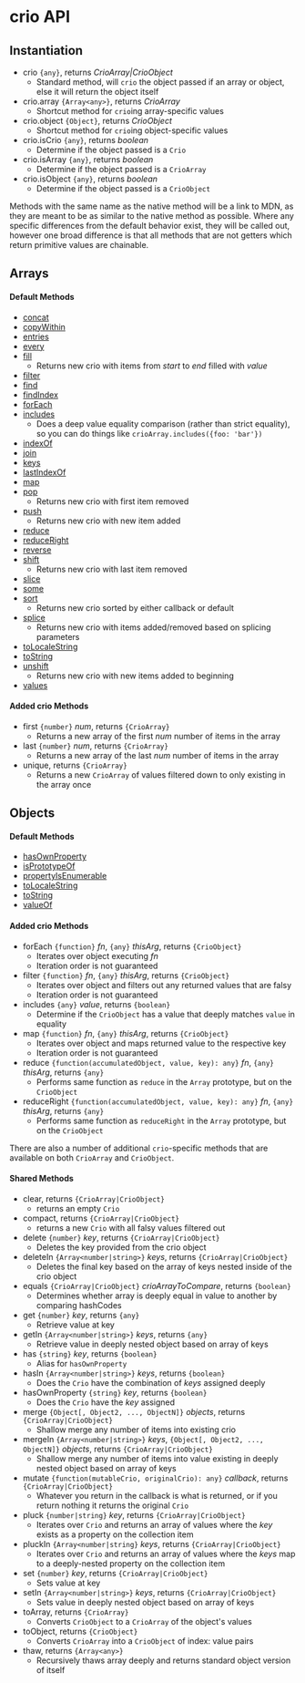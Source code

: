 # crio API

## Instantiation

* crio `{any}`, returns *CrioArray|CrioObject*
    * Standard method, will `crio` the object passed if an array or object, else it will return the object itself
* crio.array `{Array<any>}`, returns *CrioArray*
    * Shortcut method for `crio`ing array-specific values
* crio.object `{Object}`, returns *CrioObject*
    * Shortcut method for `crio`ing object-specific values
* crio.isCrio `{any}`, returns *boolean*
    * Determine if the object passed is a `Crio`
* crio.isArray `{any}`, returns *boolean*
    * Determine if the object passed is a `CrioArray`
* crio.isObject `{any}`, returns *boolean*
    * Determine if the object passed is a `CrioObject`

Methods with the same name as the native method will be a link to MDN, as they are meant to be as similar to the native method as possible. Where any specific differences from the default behavior exist, they will be called out, however one broad difference is that all methods that are not getters which return primitive values are chainable.

## Arrays

#### Default Methods
* [concat](https://developer.mozilla.org/en-US/docs/Web/JavaScript/Reference/Global_Objects/Array/concat)
* [copyWithin](https://developer.mozilla.org/en-US/docs/Web/JavaScript/Reference/Global_Objects/Array/copyWithin)
* [entries](https://developer.mozilla.org/en-US/docs/Web/JavaScript/Reference/Global_Objects/Array/entries)
* [every](https://developer.mozilla.org/en-US/docs/Web/JavaScript/Reference/Global_Objects/Array/every)
* [fill](https://developer.mozilla.org/en-US/docs/Web/JavaScript/Reference/Global_Objects/Array/fill)
    * Returns new crio with items from *start* to *end* filled with *value*
* [filter](https://developer.mozilla.org/en-US/docs/Web/JavaScript/Reference/Global_Objects/Array/filter)
* [find](https://developer.mozilla.org/en-US/docs/Web/JavaScript/Reference/Global_Objects/Array/find)
* [findIndex](https://developer.mozilla.org/en-US/docs/Web/JavaScript/Reference/Global_Objects/Array/findIndex)
* [forEach](https://developer.mozilla.org/en-US/docs/Web/JavaScript/Reference/Global_Objects/Array/forEach)
* [includes](https://developer.mozilla.org/en-US/docs/Web/JavaScript/Reference/Global_Objects/Array/includes)
    * Does a deep value equality comparison (rather than strict equality), so you can do things like `crioArray.includes({foo: 'bar'})`
* [indexOf](https://developer.mozilla.org/en-US/docs/Web/JavaScript/Reference/Global_Objects/Array/indexOf)
* [join](https://developer.mozilla.org/en-US/docs/Web/JavaScript/Reference/Global_Objects/Array/join)
* [keys](https://developer.mozilla.org/en-US/docs/Web/JavaScript/Reference/Global_Objects/Array/keys)
* [lastIndexOf](https://developer.mozilla.org/en-US/docs/Web/JavaScript/Reference/Global_Objects/Array/lastIndexOf)
* [map](https://developer.mozilla.org/en-US/docs/Web/JavaScript/Reference/Global_Objects/Array/map)
* [pop](https://developer.mozilla.org/en-US/docs/Web/JavaScript/Reference/Global_Objects/Array/pop)
    * Returns new crio with first item removed
* [push](https://developer.mozilla.org/en-US/docs/Web/JavaScript/Reference/Global_Objects/Array/push)
    * Returns new crio with new item added
* [reduce](https://developer.mozilla.org/en-US/docs/Web/JavaScript/Reference/Global_Objects/Array/reduce)
* [reduceRight](https://developer.mozilla.org/en-US/docs/Web/JavaScript/Reference/Global_Objects/Array/reduceRight)
* [reverse](https://developer.mozilla.org/en-US/docs/Web/JavaScript/Reference/Global_Objects/Array/reverse)
* [shift](https://developer.mozilla.org/en-US/docs/Web/JavaScript/Reference/Global_Objects/Array/shift)
    * Returns new crio with last item removed
* [slice](https://developer.mozilla.org/en-US/docs/Web/JavaScript/Reference/Global_Objects/Array/slice)
* [some](https://developer.mozilla.org/en-US/docs/Web/JavaScript/Reference/Global_Objects/Array/some)
* [sort](https://developer.mozilla.org/en-US/docs/Web/JavaScript/Reference/Global_Objects/Array/sort)
    * Returns new crio sorted by either callback or default
* [splice](https://developer.mozilla.org/en-US/docs/Web/JavaScript/Reference/Global_Objects/Array/splice) 
    * Returns new crio with items added/removed based on splicing parameters
* [toLocaleString](https://developer.mozilla.org/en-US/docs/Web/JavaScript/Reference/Global_Objects/Array/toLocaleString)
* [toString](https://developer.mozilla.org/en-US/docs/Web/JavaScript/Reference/Global_Objects/Array/toString)
* [unshift](https://developer.mozilla.org/en-US/docs/Web/JavaScript/Reference/Global_Objects/Array/unshift) 
    * Returns new crio with new items added to beginning
* [values](https://developer.mozilla.org/en-US/docs/Web/JavaScript/Reference/Global_Objects/Array/values) 

#### Added crio Methods
* first `{number}` *num*, returns `{CrioArray}`
    * Returns a new array of the first *num* number of items in the array
* last `{number}` *num*, returns `{CrioArray}`
    * Returns a new array of the last *num* number of items in the array
* unique, returns `{CrioArray}`
    * Returns a new `CrioArray` of values filtered down to only existing in the array once

## Objects

#### Default Methods
* [hasOwnProperty](https://developer.mozilla.org/en-US/docs/Web/JavaScript/Reference/Global_Objects/Object/hasOwnProperty)
* [isPrototypeOf](https://developer.mozilla.org/en-US/docs/Web/JavaScript/Reference/Global_Objects/Object/isPrototypeOf)
* [propertyIsEnumerable](https://developer.mozilla.org/en-US/docs/Web/JavaScript/Reference/Global_Objects/Object/propertyIsEnumerable)
* [toLocaleString](https://developer.mozilla.org/en-US/docs/Web/JavaScript/Reference/Global_Objects/Object/toLocaleString)
* [toString](https://developer.mozilla.org/en-US/docs/Web/JavaScript/Reference/Global_Objects/Object/toString)
* [valueOf](https://developer.mozilla.org/en-US/docs/Web/JavaScript/Reference/Global_Objects/Object/valueOf)

#### Added crio Methods
* forEach `{function}` *fn*, `{any}` *thisArg*, returns `{CrioObject}`
    * Iterates over object executing *fn*
    * Iteration order is not guaranteed
* filter `{function}` *fn*, `{any}` *thisArg*, returns `{CrioObject}`
    * Iterates over object and filters out any returned values that are falsy
    * Iteration order is not guaranteed
* includes `{any}` *value*, returns `{boolean}`
    * Determine if the `CrioObject` has a value that deeply matches `value` in equality
* map `{function}` *fn*, `{any}` *thisArg*, returns `{CrioObject}`
    * Iterates over object and maps returned value to the respective key
    * Iteration order is not guaranteed
* reduce `{function(accumulatedObject, value, key): any}` *fn*, `{any}` *thisArg*, returns `{any}`
    * Performs same function as `reduce` in the `Array` prototype, but on the `CrioObject`
* reduceRight `{function(accumulatedObject, value, key): any}` *fn*, `{any}` *thisArg*, returns `{any}`
    * Performs same function as `reduceRight` in the `Array` prototype, but on the `CrioObject`
    
There are also a number of additional `crio`-specific methods that are available on both `CrioArray` and `CrioObject`.

#### Shared Methods
* clear, returns `{CrioArray|CrioObject}`
    * returns an empty `Crio`
* compact, returns `{CrioArray|CrioObject}`
    * returns a new `Crio` with all falsy values filtered out
* delete `{number}` *key*, returns `{CrioArray|CrioObject}`
    * Deletes the key provided from the crio object
* deleteIn `{Array<number|string>}` *keys*, returns `{CrioArray|CrioObject}`
    * Deletes the final key based on the array of keys nested inside of the crio object
* equals `{CrioArray|CrioObject}` *crioArrayToCompare*, returns `{boolean}`
    * Determines whether array is deeply equal in value to another by comparing hashCodes
* get `{number}` *key*, returns `{any}`
    * Retrieve value at key
* getIn `{Array<number|string>}` *keys*, returns `{any}`
    * Retrieve value in deeply nested object based on array of keys
* has `{string}` *key*, returns `{boolean}`
    * Alias for `hasOwnProperty`
* hasIn `{Array<number|string>}` *keys*, returns `{boolean}`
    * Does the `Crio` have the combination of *keys* assigned deeply
* hasOwnProperty `{string}` *key*, returns `{boolean}`
    * Does the `Crio` have the *key* assigned
* merge `{Object[, Object2, ..., ObjectN]}` *objects*, returns `{CrioArray|CrioObject}`
    * Shallow merge any number of items into existing crio
* mergeIn `{Array<number|string>}` *keys*, `{Object[, Object2, ..., ObjectN]}` *objects*, returns `{CrioArray|CrioObject}`
    * Shallow merge any number of items into value existing in deeply nested object based on array of keys
* mutate `{function(mutableCrio, originalCrio): any}` *callback*, returns `{CrioArray|CrioObject}`
    * Whatever you return in the callback is what is returned, or if you return nothing it returns the original `Crio`
* pluck `{number|string}` *key*, returns `{CrioArray|CrioObject}`
    * Iterates over `Crio` and returns an array of values where the *key* exists as a property on the collection item
* pluckIn `{Array<number|string}` *keys*, returns `{CrioArray|CrioObject}`
    * Iterates over `Crio` and returns an array of values where the *keys* map to a deeply-nested property on the collection item
* set `{number}` *key*, returns `{CrioArray|CrioObject}`
    * Sets value at key
* setIn `{Array<number|string>}` *keys*, returns `{CrioArray|CrioObject}`
    * Sets value in deeply nested object based on array of keys
* toArray, returns `{CrioArray}`
    * Converts `CrioObject` to a `CrioArray` of the object's values
* toObject, returns `{CrioObject}`
    * Converts `CrioArray` into a `CrioObject` of index: value pairs
* thaw, returns `{Array<any>}`
    * Recursively thaws array deeply and returns standard object version of itself
